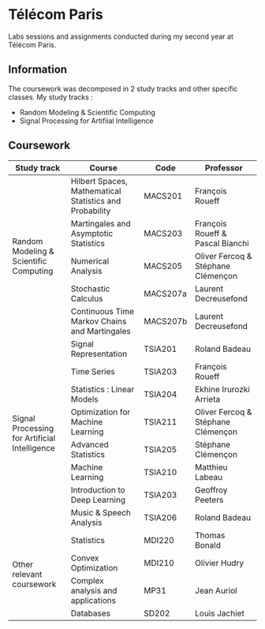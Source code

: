 # Télécom Paris
Labs sessions and assignments conducted during my second year at Télécom Paris. 

## Information
The coursework was decomposed in 2 study tracks and other specific classes.
My study tracks :
  - Random Modeling & Scientific Computing
  - Signal Processing for Artifiial Intelligence

## Coursework

<table>
  <thead>
    <tr>
      <th>Study track</th>
      <th>Course</th>
      <th>Code</th>
      <th>Professor</th>
    </tr>
  </thead>
  <tbody>
    <tr>
      <td rowspan="5">Random Modeling & Scientific Computing</td>
      <td>Hilbert Spaces, Mathematical Statistics and Probability</td>
      <td>MACS201</td>
      <td>François Roueff</td>
    </tr>
    <tr>
      <td>Martingales and Asymptotic Statistics</td>
      <td>MACS203</td>
      <td>François Roueff & Pascal Bianchi</td>
    <tr>
      <td>Numerical Analysis</td>
      <td>MACS205</td>
      <td>Oliver Fercoq & Stéphane Clémençon</td>
    </tr>
    <tr>
      <td>Stochastic Calculus</td>
      <td>MACS207a</td>
      <td>Laurent Decreusefond</td>
    </tr>
    <tr>
      <td>Continuous Time Markov Chains and Martingales</td>
      <td>MACS207b</td>
      <td>Laurent Decreusefond</td>
    </tr>
    <tr>
      <td rowspan="8">Signal Processing for Artificial Intelligence</td>
      <td>Signal Representation</td>
      <td>TSIA201</td>
      <td>Roland Badeau</td>
    </tr>
    <tr>
      <td>Time Series</td>
      <td>TSIA203</td>
      <td>François Roueff</td>
    </tr>
    <tr>
      <td>Statistics : Linear Models</td>
      <td>TSIA204</td>
      <td>Ekhine Irurozki Arrieta</td>
    </tr>
    <tr>
      <td>Optimization for Machine Learning</td>
      <td>TSIA211</td>
      <td>Oliver Fercoq & Stéphane Clémençon</td>
    </tr>
    <tr>
      <td>Advanced Statistics</td>
      <td>TSIA205</td>
      <td>Stéphane Clémençon</td>
    </tr>
    <tr>
      <td>Machine Learning</td>
      <td>TSIA210</td>
      <td>Matthieu Labeau</td>
    </tr>
    <tr>
      <td>Introduction to Deep Learning</td>
      <td>TSIA203</td>
      <td>Geoffroy Peeters</td>
    </tr>
    <tr>
      <td>Music & Speech Analysis</td>
      <td>TSIA206</td>
      <td>Roland Badeau</td>
    </tr>
    <tr>
      <td rowspan="4">Other relevant coursework</td>
      <td>Statistics</td>
      <td>MDI220</td>
      <td>Thomas Bonald</td>
    </tr>
    <tr>
      <td>Convex Optimization</td>
      <td>MDI210</td>
      <td>Olivier Hudry</td>
    </tr>
    <tr>
      <td>Complex analysis and applications</td>
      <td>MP31</td>
      <td>Jean Auriol</td>
    </tr>
    <tr>
      <td>Databases</td>
      <td>SD202</td>
      <td>Louis Jachiet</td>
    </tr>
  </tbody>
</table>

  



